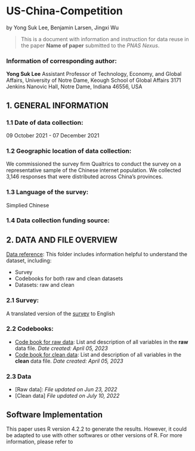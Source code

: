 # US-China-Competition
by
Yong Suk Lee,
Benjamin Larsen,
Jingxi Wu

> This is a document with information and instruction for data reuse in the paper **Name of paper** submitted to the _PNAS Nexus_. 

### Information of corresponding author: 

**Yong Suk Lee**
Assistant Professor of Technology, Economy, and Global Affairs, 
University of Notre Dame, Keough School of Global Affairs
3171 Jenkins Nanovic Hall, Notre Dame, Indiana 46556, USA


## 1. GENERAL INFORMATION


### 1.1 Date of data collection:

09 October 2021 - 07 December 2021

### 1.2 Geographic location of data collection:

We commissioned the survey firm Qualtrics to conduct the survey on a representative sample of the Chinese internet population. We collected 3,146 responses that were distributed across China’s provinces.

### 1.3 Language of the survey:

Simplied Chinese

### 1.4 Data collection funding source: 


## 2. DATA AND FILE OVERVIEW

[Data reference](https://github.com/binhle23/US-China-Competition/tree/main/Data%20reference): This folder includes information helpful to understand the dataset, including: 
- Survey
- Codebooks for both raw and clean datasets
- Datasets: raw and clean

### 2.1 Survey: 

A translated version of the [survey](https://github.com/binhle23/US-China-Competition/blob/main/Data%20reference/Survey.pdf) to English

### 2.2 Codebooks: 
- [Code book for raw data](https://github.com/binhle23/US-China-Competition/blob/main/codebook_raw.pdf): List and description of all variables in the **raw** data file. _Date created: April 05, 2023_
- [Code book for clean data](https://github.com/binhle23/US-China-Competition/blob/main/codebook_clean.pdf): List and description of all variables in the **clean** data file. _Date created: April 05, 2023_


### 2.3 Data

- [Raw data]: _File updated on Jun 23, 2022_
- [Clean data] _File updated on July 10, 2022_

## Software Implementation

This paper uses R version 4.2.2 to generate the results. However, it could be adapted to use with other softwares or other versions of R. For more information, please refer to 

